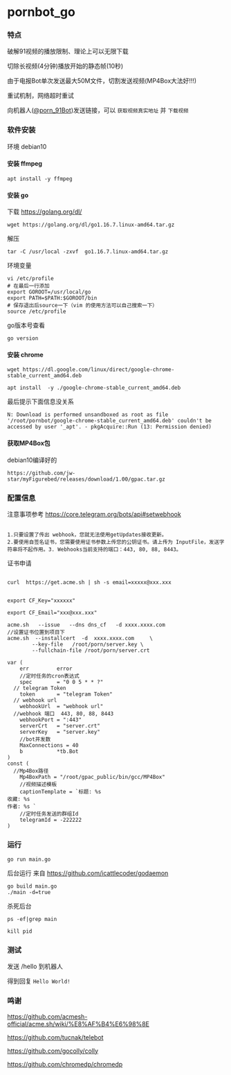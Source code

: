 # pornbot_go


###  特点

破解91视频的播放限制、理论上可以无限下载

切除长视频(4分钟)播放开始的静态帧(10秒)

由于电报Bot单次发送最大50M文件，切割发送视频(MP4Box大法好!!!)

重试机制，网络超时重试

向机器人([@porn_91Bot](https://t.me/porn_91Bot))发送链接，可以 `获取视频真实地址` 并 `下载视频`


### 软件安装

环境 debian10

#### 安装 ffmpeg
```
apt install -y ffmpeg
```

#### 安装 go


下载  https://golang.org/dl/
```
wget https://golang.org/dl/go1.16.7.linux-amd64.tar.gz
```

解压
```
tar -C /usr/local -zxvf  go1.16.7.linux-amd64.tar.gz
```

环境变量

```
vi /etc/profile
# 在最后一行添加
export GOROOT=/usr/local/go
export PATH=$PATH:$GOROOT/bin
# 保存退出后source一下（vim 的使用方法可以自己搜索一下）
source /etc/profile
```
go版本号查看

```
go version
```
#### 安装 chrome

```
wget https://dl.google.com/linux/direct/google-chrome-stable_current_amd64.deb
```

```
apt install  -y ./google-chrome-stable_current_amd64.deb
```

最后提示下面信息没关系

```
N: Download is performed unsandboxed as root as file '/root/pornbot/google-chrome-stable_current_amd64.deb' couldn't be accessed by user '_apt'. - pkgAcquire::Run (13: Permission denied)
```

#### 获取MP4Box包

debian10编译好的
```
https://github.com/jw-star/myFigurebed/releases/download/1.00/gpac.tar.gz
```


### 配置信息
注意事项参考
https://core.telegram.org/bots/api#setwebhook
```

1.只要设置了传出 webhook，您就无法使用getUpdates接收更新。
2.要使用自签名证书，您需要使用证书参数上传您的公钥证书。请上传为 InputFile，发送字符串将不起作用。3. Webhooks当前支持的端口：443, 80, 88, 8443。

```

证书申请

```

curl  https://get.acme.sh | sh -s email=xxxxx@xxx.xxx


export CF_Key="xxxxxx"

export CF_Email="xxx@xxx.xxx"

acme.sh   --issue   --dns dns_cf   -d xxxx.xxxx.com 
//设置证书位置到项目下
acme.sh  --installcert  -d  xxxx.xxxx.com     \
        --key-file   /root/porn/server.key \
        --fullchain-file /root/porn/server.crt

```


```
var (
	err         error
	//定时任务的cron表达式
	spec        = "0 0 5 * * ?"
  // telegram Token
	token       = "telegram Token"
  // webhook url
	webhookUrl  = "webhook url"
  //webhook 端口  443, 80, 88, 8443
	webhookPort = ":443"
	serverCrt   = "server.crt"
	serverKey   = "server.key"
	//bot并发数
	MaxConnections = 40
	b           *tb.Bot
)
const (
  //Mp4Box路径
	Mp4BoxPath = "/root/gpac_public/bin/gcc/MP4Box"
	//视频描述模板
	captionTemplate = `标题: %s
收藏: %s
作者: %s `
	//定时任务发送的群组Id
	telegramId = -222222
)

````


### 运行

```
go run main.go
```
后台运行 来自 https://github.com/icattlecoder/godaemon
```
go build main.go
./main -d=true
```

杀死后台
```
ps -ef|grep main
```

```
kill pid
```


### 测试

发送 /hello 到机器人

得到回复  `Hello World!`


### 鸣谢

https://github.com/acmesh-official/acme.sh/wiki/%E8%AF%B4%E6%98%8E

https://github.com/tucnak/telebot

https://github.com/gocolly/colly

https://github.com/chromedp/chromedp



